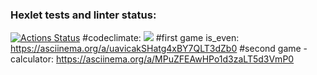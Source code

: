 ### Hexlet tests and linter status:
[![Actions Status](https://github.com/SovaDekster/python-project-49/workflows/hexlet-check/badge.svg)](https://github.com/SovaDekster/python-project-49/actions)
#codeclimate: 
<a href="https://codeclimate.com/github/SovaDekster/python-project-49/maintainability"><img src="https://api.codeclimate.com/v1/badges/9dbbc60eae0a9b25baf4/maintainability" /></a>
#first game is_even:
https://asciinema.org/a/uavicakSHatg4xBY7QLT3dZb0
#second game - calculator:
https://asciinema.org/a/MPuZFEAwHPo1d3zaLT5d3VmP0
